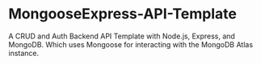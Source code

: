 # MongooseExpress-API-Template
A CRUD and Auth Backend API Template with Node.js, Express, and MongoDB. Which uses Mongoose for interacting with the MongoDB Atlas instance.
